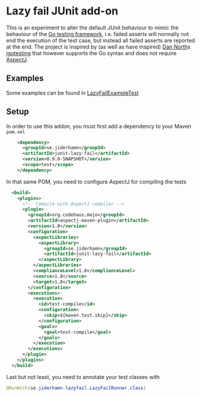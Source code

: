 # Lazy fail JUnit add-on

This is an experiment to alter the default JUnit behaviour to mimic the behaviour of the [Go testing framework](https://golang.org/pkg/testing/),
i.e. failed asserts will normally not end the execution of the test case, but instead all failed asserts are reported
at the end. The project is inspired by (as well as have inspired) [Dan North](http://dannorth.net/)s 
[jgotesting](https://gitlab.com/tastapod/jgotesting) that however supports the Go syntax and does not require 
[AspectJ](http://eclipse.org/aspectj).

## Examples

Some examples can be found in [LazyFailExampleTest](junit-lazy-fail-example/src/test/java/se/jiderhamn/lazyfail/LazyFailExampleTest.java)

## Setup

In order to use this addon, you must first add a dependency to your Maven `pom.xml`
```xml
    <dependency>
      <groupId>se.jiderhamn</groupId>
      <artifactId>junit-lazy-fail</artifactId>
      <version>0.9.0-SNAPSHOT</version>
      <scope>test</scope>
    </dependency>
```

In that same POM, you need to configure AspectJ for compiling the tests
```xml
  <build>
    <plugins>
      <!-- Compile with AspectJ compiler -->
      <plugin>
        <groupId>org.codehaus.mojo</groupId>
        <artifactId>aspectj-maven-plugin</artifactId>
        <version>1.8</version>
        <configuration>
          <aspectLibraries>
            <aspectLibrary>
              <groupId>se.jiderhamn</groupId>
              <artifactId>junit-lazy-fail</artifactId>
            </aspectLibrary>
          </aspectLibraries>
          <complianceLevel>1.8</complianceLevel>
          <source>1.8</source>
          <target>1.8</target>
        </configuration>
        <executions>
          <execution>
            <id>test-compile</id>
            <configuration>
              <skip>${maven.test.skip}</skip>
            </configuration>
            <goals>
              <goal>test-compile</goal>
            </goals>
          </execution>
        </executions>
      </plugin>
    </plugins>
  </build>
```

Last but not least, you need to annotate your test classes with
```java
@RunWith(se.jiderhamn.lazyfail.LazyFailRunner.class)
```

